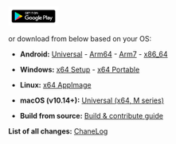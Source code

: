 
<div align=left>
<a href="https://play.google.com/store/apps/details?id=app.hiddify.com"><img width=20% src="./assets/images/google-play-badge.png"></a>
</div>

or download from below based on your OS:

- **Android:** [Universal](https://github.com/hiddify/hiddify-next/releases/latest/download/hiddify-android-universal.apk) - [Arm64](https://github.com/hiddify/hiddify-next/releases/latest/download/hiddify-android-arm64.apk) - [Arm7](https://github.com/hiddify/hiddify-next/releases/latest/download/hiddify-android-arm7.apk) - [x86_64](https://github.com/hiddify/hiddify-next/releases/latest/download/hiddify-android-x86_64.apk) 

- **Windows:** [x64 Setup](https://github.com/hiddify/hiddify-next/releases/latest/download/hiddify-windows-x64-setup.exe) - [x64 Portable](https://github.com/hiddify/hiddify-next/releases/latest/download/hiddify-windows-x64-portable.zip)

- **Linux:** [x64 AppImage](https://github.com/hiddify/hiddify-next/releases/latest/download/hiddify-linux-x64.AppImage.zip)

- **macOS (v10.14+):** [Universal (x64, M series)](https://github.com/hiddify/hiddify-next/releases/latest/download/hiddify-macos-universal.dmg)

- **Build from source:** [Build & contribute guide](contribute.md)

**List of all changes:** [ChaneLog](https://github.com/hiddify/hiddify-next/blob/main/changelog.md)
